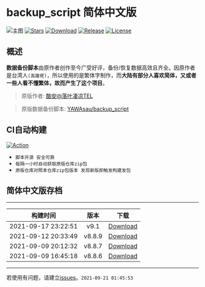 # backup_script 简体中文版
![主图](https://github.com/Petit-Abba/backup_script_zh-CN/blob/c085edb56dcc1314ea8eb2f8ef90dcd9cc4d945e/File/mmexport1631297795059.png)
[![Stars](https://img.shields.io/github/stars/Petit-Abba/backup_script_zh-CN?label=stars)](https://github.com/Petit-Abba)
[![Download](https://img.shields.io/github/downloads/Petit-Abba/backup_script_zh-CN/total)](https://github.com/Petit-Abba/backup_script_zh-CN/releases)
[![Release](https://img.shields.io/github/v/release/Petit-Abba/backup_script_zh-CN?label=release)](https://github.com/Petit-Abba/backup_script_zh-CN/releases/latest)
[![License](https://img.shields.io/github/license/Petit-Abba/backup_script_zh-CN?label=License)](https://choosealicense.com/licenses/gpl-3.0)

## 概述
  **数据备份脚本**由原作者创作至今广受好评，备份/恢复数据高效且齐全。因原作者是台湾人`(高雄佬)`，所以使用的是繁体字制作，而**大陆有部分人喜欢简体，又或者一些人看不懂繁体，故而产生了这个项目**。

> 原版作者: [酷安@落叶凄凉TEL](http://www.coolapk.com/u/2277637)

> 原版数据备份脚本: [YAWAsau/backup_script](https://github.com/YAWAsau/backup_script)

## CI自动构建

[![Action](https://img.shields.io/badge/build-Action-red.svg)](https://github.com/Petit-Abba/backup_script_zh-CN/actions)

- `脚本开源 安全可靠`
- `每隔一小时自动获取原版仓库zip包`
- `原版仓库对照本仓库zip包版本 发现新版即触发构建发包`

## 简体中文版存档

 ---- 
|构建时间|版本|下载|
| :----: | :----: | :----: |
| 2021-09-17 23:22:51 | v9.1 | [Download](https://github.com/Petit-Abba/backup_script_zh-CN/releases/download/9.1/v9.1.zip) |
| 2021-09-12 20:33:49 | v8.8.9 | [Download](https://github.com/Petit-Abba/backup_script_zh-CN/releases/download/8.8.9/v8.8.9.zip) |
| 2021-09-09 20:12:32 | v8.8.7 | [Download](https://github.com/Petit-Abba/backup_script_zh-CN/releases/download/8.8.7/v8.8.7.zip) |
| 2021-09-09 16:45:18 | v8.8.6 | [Download](https://github.com/Petit-Abba/backup_script_zh-CN/releases/download/8.8.6/v8.8.6.zip) |
 ---- 
 
若使用有问题，请建立[issues](https://github.com/Petit-Abba/backup_script_zh-CN/issues)。`2021-09-21 01:45:53`
